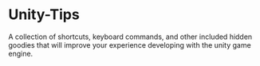# Unity-Tips
A collection of shortcuts, keyboard commands, and other included hidden goodies that will improve your experience developing with the unity game engine.
